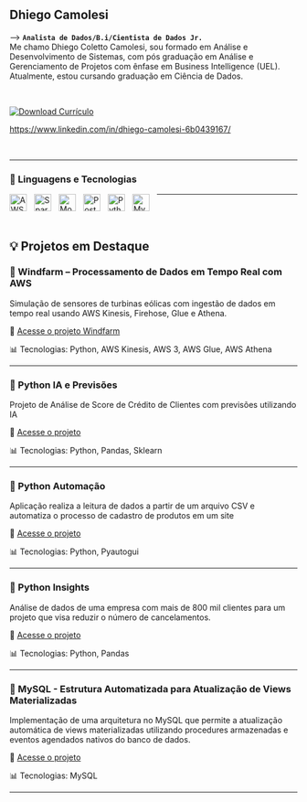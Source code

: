 ## Dhiego Camolesi
-->
**`Analista de Dados/B.i/Cientista de Dados Jr.`**
<br/>
Me chamo Dhiego Coletto Camolesi, sou formado em Análise e Desenvolvimento de Sistemas, com pós graduação em Análise e Gerenciamento de Projetos com ênfase em Business Intelligence (UEL). Atualmente, estou cursando graduação em Ciência de Dados.


<br/>


[![Download Currículo](https://img.shields.io/badge/Download%20Currículo-PDF-blue?style=for-the-badge&logo=adobeacrobatreader)](Dhiego-Camolesi-AnalistaDados-BI.pdf)

https://www.linkedin.com/in/dhiego-camolesi-6b0439167/


<br/>

---

### 🤖 Linguagens e Tecnologias

<img 
    align="left" 
    alt="AWS"
    title="Amazon Web Services" 
    width="30px" 
    style="padding-right: 10px;" 
    src="https://cdn.jsdelivr.net/gh/devicons/devicon@latest/icons/amazonwebservices/amazonwebservices-original-wordmark.svg" 
/>
<img 
    align="left" 
    alt="Spark" 
    title="Spark"
    width="30px" 
    style="padding-right: 10px;" 
    src="https://cdn.jsdelivr.net/gh/devicons/devicon@latest/icons/apachespark/apachespark-original-wordmark.svg" 
/>
<img 
    align="left" 
    alt="MongoDB" 
    title="MongoDB"
    width="30px" 
    style="padding-right: 10px;" 
    src="https://cdn.jsdelivr.net/gh/devicons/devicon@latest/icons/mongodb/mongodb-original-wordmark.svg" 
/>
<img 
    align="left" 
    alt="Postgresql"
    title="Postgresql" 
    width="30px" 
    style="padding-right: 10px;" 
    src="https://cdn.jsdelivr.net/gh/devicons/devicon@latest/icons/postgresql/postgresql-original.svg" 
/>
<img 
    align="left" 
    alt="Python" 
    title="Python"
    width="30px" 
    style="padding-right: 10px;" 
    src="https://cdn.jsdelivr.net/gh/devicons/devicon@latest/icons/python/python-original.svg" 
/>
<img 
    align="left" 
    alt="MySQL" 
    title="MySQL"
    width="30px" 
    style="padding-right: 10px;" 
    src="https://cdn.jsdelivr.net/gh/devicons/devicon@latest/icons/mysql/mysql-original-wordmark.svg" 
/>

---
<br/>
<br/>

## 💡 Projetos em Destaque

### 🔋 Windfarm – Processamento de Dados em Tempo Real com AWS

Simulação de sensores de turbinas eólicas com ingestão de dados em tempo real usando AWS Kinesis, Firehose, Glue e Athena.

🔗 [Acesse o projeto Windfarm](https://github.com/dhiegocamolesi/dhiegocamolesi/tree/a58e7701789d08ce436124f072d8db0a228ec37b/proj_windfarm)

📊 Tecnologias: Python, AWS Kinesis, AWS 3, AWS Glue, AWS Athena

---


### 🔋 Python IA e Previsões

Projeto de Análise de Score de Crédito de Clientes com previsões utilizando IA

🔗 [Acesse o projeto](https://github.com/dhiegocamolesi/dhiegocamolesi/tree/360f8de2b3b3ba8021919c113cba2c08e99d4135/proj_scorecred_ia)

📊 Tecnologias: Python, Pandas, Sklearn

---


### 🔋 Python Automação

Aplicação realiza a leitura de dados a partir de um arquivo CSV e automatiza o processo de cadastro de produtos em um site

🔗 [Acesse o projeto](https://github.com/dhiegocamolesi/dhiegocamolesi/tree/360f8de2b3b3ba8021919c113cba2c08e99d4135/proj_automacao)

📊 Tecnologias: Python, Pyautogui

---


### 🔋 Python Insights

Análise de dados de uma empresa com mais de 800 mil clientes para um projeto que visa reduzir o número de cancelamentos.

🔗 [Acesse o projeto](https://github.com/dhiegocamolesi/dhiegocamolesi/tree/360f8de2b3b3ba8021919c113cba2c08e99d4135/proj_analisedados)

📊 Tecnologias: Python, Pandas

---


### 🔋 MySQL - Estrutura Automatizada para Atualização de Views Materializadas

Implementação de uma arquitetura no MySQL que permite a atualização automática de views materializadas utilizando procedures armazenadas e eventos agendados nativos do banco de dados.

🔗 [Acesse o projeto](https://github.com/dhiegocamolesi/dhiegocamolesi/tree/1b40c249d3721d300a588820b1451c130529df68/views_materializadas/src)

📊 Tecnologias: MySQL

---







